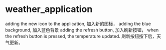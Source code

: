# weather_application
adding the new icon to the application,
加入新的图标，
adding the blue background,
加入蓝色背景
adding the refresh button,
加入刷新按钮，
when the refresh button is pressed, the temperature updated.
刷新按钮按下后，天气更新。
